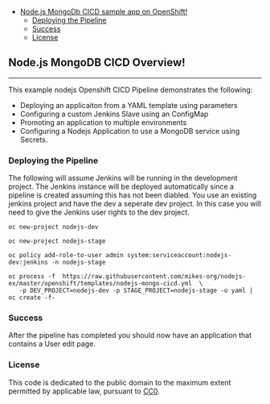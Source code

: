 

<!-- toc -->

- [Node.js MongoDb CICD sample app on OpenShift!](#node.s-mongodb-cicd-verview)
  * [Deploying the Pipeline](#deploy-pipeline)
  * [Success](#success)
  * [License](#license)

<!-- tocstop -->

## Node.js MongoDB CICD Overview!
-----------------

This example nodejs Openshift CICD Pipeline demonstrates the following:
* Deploying an applicaiton from a YAML template using parameters
* Configuring a custom Jenkins Slave using an ConfigMap
* Promoting an application to multiple environments
* Configuring a Nodejs Application to use a MongoDB service using Secrets.


### Deploying the Pipeline 
The following will assume Jenkins will be running in the development project.  The Jenkins instance will be deployed automatically since a pipeline is created assuming this has not been diabled.  You use an existing jenkins project and have the dev a seperate dev project.  In this case you will need to give the Jenkins user rights to the dev project.

    oc new-project nodejs-dev

    oc new-project nodejs-stage

    oc policy add-role-to-user admin system:serviceaccount:nodejs-dev:jenkins -n nodejs-stage

    oc process -f  https://raw.githubusercontent.com/mikes-org/nodejs-ex/master/openshift/templates/nodejs-mongo-cicd.yml  \
       -p DEV_PROJECT=nodejs-dev -p STAGE_PROJECT=nodejs-stage -o yaml | oc create -f-

### Success

After the pipeline has completed you should now have an application that contains a User edit page.


### License

This code is dedicated to the public domain to the maximum extent permitted by applicable law, pursuant to [CC0](http://creativecommons.org/publicdomain/zero/1.0/).
